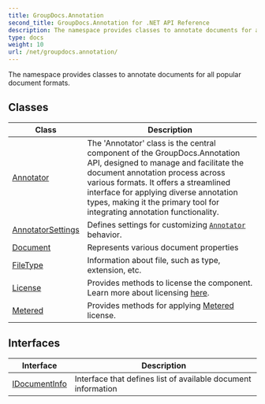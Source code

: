 ```yaml
---
title: GroupDocs.Annotation
second_title: GroupDocs.Annotation for .NET API Reference
description: The namespace provides classes to annotate documents for all popular document formats
type: docs
weight: 10
url: /net/groupdocs.annotation/
---
```

The namespace provides classes to annotate documents for all popular document formats.

## Classes

| Class | Description |
| --- | --- |
| [Annotator](./annotator/) | The 'Annotator' class is the central component of the GroupDocs.Annotation API, designed to manage and facilitate the document annotation process across various formats. It offers a streamlined interface for applying diverse annotation types, making it the primary tool for integrating annotation functionality. |
| [AnnotatorSettings](./annotatorsettings/) | Defines settings for customizing [`Annotator`](../groupdocs.annotation/annotator/) behavior. |
| [Document](./document/) | Represents various document properties |
| [FileType](./filetype/) | Information about file, such as type, extension, etc. |
| [License](./license/) | Provides methods to license the component. Learn more about licensing [here](https://purchase.groupdocs.com/faqs/licensing). |
| [Metered](./metered/) | Provides methods for applying [Metered](https://purchase.groupdocs.com/faqs/licensing/metered) license. |
## Interfaces

| Interface | Description |
| --- | --- |
| [IDocumentInfo](./idocumentinfo/) | Interface that defines list of available document information |


